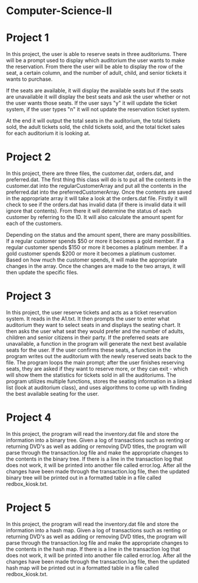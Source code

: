 # Computer-Science-II

# Project 1

In this project, the user is able to reserve seats in three auditoriums. There will be a prompt used to display which
auditorium the user wants to make the reservation. From there the user will be able to display the row of the seat, a
certain column, and the number of adult, child, and senior tickets it wants to purchase.

If the seats are available, it will display the available seats but if the seats are unavailable it will display the
best seats and ask the user whether or not the user wants those seats. If the user says "y" it will update the ticket
system, if the user types "n" it will not update the reservation ticket system.

At the end it will output the total seats in the auditorium, the total tickets sold, the adult tickets sold, the child
tickets sold, and the total ticket sales for each auditorium it is looking at.

# Project 2

In this project, there are three files, the customer.dat, orders.dat,  and preferred.dat. The first thing this class will
do is to put all the contents in the customer.dat into the regularCustomerArray and put all the contents in the
preferred.dat into the preferredCustomerArray. Once the contents are saved in the appropriate array it will take a look
at the orders.dat file. Firstly it will check to see if the orders.dat has invalid data (if there is invalid data it will
ignore that contents). From there it will determine the status of each customer by referring to the ID. It will also
calculate the amount spent for each of the customers.

Depending on the status and the amount spent, there are many possibilities. If a regular customer spends $50 or more it
becomes a gold member. If a regular customer spends $150 or more it becomes a platinum member. If a gold customer
spends $200 or more it becomes a platinum customer. Based on how much the customer spends, it will make the appropriate
changes in the array. Once the changes are made to the two arrays, it will then update the specific files.

# Project 3

In this project, the user reserve tickets and acts as a ticket reservation system. It reads in the
A1.txt. It then prompts the user to enter what auditorium they want to select seats in and displays the seating chart. It then asks the user what seat they would prefer and the number of adults, children and senior citizens in their party. If the preferred seats are unavailable, a function in the program will generate the next best available seats for the user. If the user confirms these seats, a function in the program writes out the auditorium with the newly reserved seats back to the file. The program loops the main prompt; after the user finishes reserving seats, they are asked if they want to reserve more, or they can exit - which will show them the statistics for tickets sold in all the auditoriums. The program utilizes multiple functions, stores the seating information in a linked list (look at auditorium class), and uses algorithms to come up with finding the best available seating for the user.

# Project 4

In this project, the program will read the inventory.dat file and store the information into a binary tree. Given a log of transactions such as renting or returning DVD's as well as adding or removing DVD titles, the program will parse through the transaction.log file and make the appropriate changes to the contents in the binary tree. If there is a line in the transaction log that does not work, it will be printed into another file called error.log. After all the changes have been made through the transaction.log file, then the updated binary tree will be printed out in a formatted table in a file called redbox_kiosk.txt. 

# Project 5

In this project, the program will read the inventory.dat file and store the information into a hash map. Given a log of transactions such as renting or returning DVD's as well as adding or removing DVD titles, the program will parse through the transaction.log file and make the appropriate changes to the contents in the hash map. If there is a line in the transaction log that does not work, it will be printed into another file called error.log. After all the changes have been made through the transaction.log file, then the updated hash map will be printed out in a formatted table in a file called redbox_kiosk.txt. 
